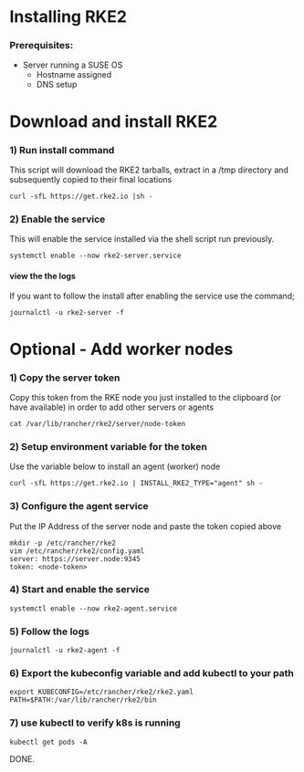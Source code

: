 # Installing RKE2

### Prerequisites:

* Server running a SUSE OS
    * Hostname assigned 
    * DNS setup


# Download and install RKE2



### 1) Run install command

This script will download the RKE2 tarballs, extract in a /tmp directory and subsequently copied to their final locations

```
curl -sfL https://get.rke2.io |sh -
```

### 2) Enable the service
This will enable the service installed via the shell script run previously.

```
systemctl enable --now rke2-server.service
```

#### view the  the logs
If you want to follow the install after enabling the service use the command;
```
journalctl -u rke2-server -f
```
# Optional - Add worker nodes

### 1) Copy the server token
Copy this token from the RKE node you just installed to the clipboard (or have available) in order to add other servers or agents

```
cat /var/lib/rancher/rke2/server/node-token
```

### 2) Setup environment variable for the token

Use the variable below to install an agent (worker) node
```
curl -sfL https://get.rke2.io | INSTALL_RKE2_TYPE="agent" sh -
```
### 3) Configure the agent service
Put the IP Address of the server node and paste the token copied above
```
mkdir -p /etc/rancher/rke2
vim /etc/rancher/rke2/config.yaml
server: https://server.node:9345
token: <node-token>
```
### 4) Start and enable the service
```
systemctl enable --now rke2-agent.service
```

### 5) Follow the logs
```
journalctl -u rke2-agent -f
```
### 6) Export the kubeconfig variable and add kubectl to your path
```
export KUBECONFIG=/etc/rancher/rke2/rke2.yaml  PATH=$PATH:/var/lib/rancher/rke2/bin
```
###  7) use kubectl to verify k8s is running
```
kubectl get pods -A
```
DONE.

